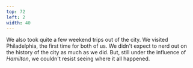 ```yaml
---
top: 72
left: 2
width: 40
---
```

We also took quite a few weekend trips out of the city.
We visited Philadelphia, the first time for both of us.
We didn't expect to nerd out on the history of the city as much as we did.
But, still under the influence of *Hamilton*,
we couldn't resist seeing where it all happened.
